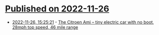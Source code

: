 # [Published on 2022-11-26](index.md)

* [2022-11-26, 15:25:21](https://news.ycombinator.com/item?id=33753380) - [The Citroen Ami – tiny electric car with no boot, 28mph top speed, 46 mile range](https://www.thisismoney.co.uk/money/electriccars/article-11443201/Can-really-live-Citroen-Ami-dinky-EV-test.html)
